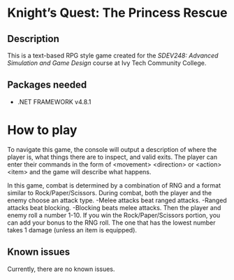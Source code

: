 # Knight’s Quest: The Princess Rescue

## Description
This is a text-based RPG style game created for the <i>SDEV248: Advanced Simulation and Game Design</i> course at Ivy Tech Community College.
## Packages needed
- .NET FRAMEWORK v4.8.1


# How to play
To navigate this game, the console will output a description of where the player is, what things there are to inspect, and valid exits.
The player can enter their commands in the form of \<movement> \<direction> or \<action> \<item> and the game will describe what happens.

In this game, combat is determined by a combination of RNG and a format similar to Rock/Paper/Scissors.
During combat, both the player and the enemy choose an attack type.
  -Melee attacks beat ranged attacks.
  -Ranged attacks beat blocking.
  -Blocking beats melee attacks.
Then the player and enemy roll a number 1-10.
If you win the Rock/Paper/Scissors portion, you can add your bonus to the RNG roll.
The one that has the lowest number takes 1 damage (unless an item is equipped).

## Known issues
Currently, there are no known issues.
